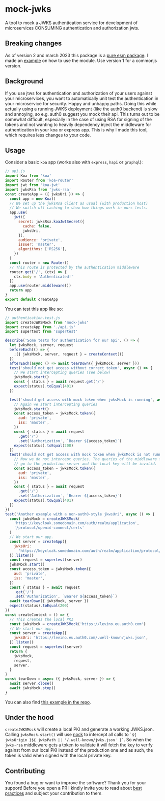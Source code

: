 # mock-jwks

A tool to mock a JWKS authentication service for development of microservices CONSUMING authentication and authorization jwts.

## Breaking changes

As of version 2 and march 2023 this package is a [pure esm package](https://gist.github.com/sindresorhus/a39789f98801d908bbc7ff3ecc99d99c). I made an [example](https://github.com/levino/use-mock-jwks/tree/4fd1622af213006dc7be32902273621bbe7aff3e) on how to use the module. Use version 1 for a commonjs version.

## Background

If you use jtws for authentication and authorization of your users against your microservices, you want to automatically unit
test the authentication in your microservice for security. Happy and unhappy paths. Doing this while actually using a running JWKS
deployment (like the auth0 backend) is slow and annoying, so e.g. auth0 suggest you mock their api. This turns out to be
somewhat difficult, especially in the case of using RSA for signing of the tokens and not wanting to heavily dependency inject the middleware for
authentication in your koa or express app. This is why I made this tool, which requires less changes to your code.

## Usage

Consider a basic `koa` app (works also with `express`, `hapi` or `graphql`):

```js
// api.js
import Koa from 'koa'
import Router from 'koa-router'
import jwt from 'koa-jwt'
import jwksRsa from 'jwks-rsa'
const createApp = ({ jwksUri }) => {
  const app = new Koa()
  // We set up the jwksRsa client as usual (with production host)
  // We switch off caching to show how things work in ours tests.
  app.use(
    jwt({
      secret: jwksRsa.koaJwtSecret({
        cache: false,
        jwksUri,
      }),
      audience: 'private',
      issuer: 'master',
      algorithms: ['RS256'],
    })
  )
  const router = new Router()
  // This route is protected by the authentication middleware
  router.get('/', (ctx) => {
    ctx.body = 'Authenticated!'
  })
  app.use(router.middleware())
  return app
}
export default createApp
```

You can test this app like so:

```js
// authentication.test.js
import createJWKSMock from 'mock-jwks'
import createApp from './api.js'
import supertest from 'supertest'

describe('Some tests for authentication for our api', () => {
  let jwksMock, server, request
  beforeEach(() => {
    ;({ jwksMock, server, request } = createContext())
  })
  afterEach(async () => await tearDown({ jwksMock, server }))
  test('should not get access without correct token', async () => {
    // We start intercepting queries (see below)
    jwksMock.start()
    const { status } = await request.get('/')
    expect(status).toEqual(401)
  })

  test('should get access with mock token when jwksMock is running', async () => {
    // Again we start intercepting queries
    jwksMock.start()
    const access_token = jwksMock.token({
      aud: 'private',
      iss: 'master',
    })
    const { status } = await request
      .get('/')
      .set('Authorization', `Bearer ${access_token}`)
    expect(status).toEqual(200)
  })
  test('should not get access with mock token when jwksMock is not running', async () => {
    // Now we do not intercept queries. The queries of the middleware for the JKWS will
    // go to the production server and the local key will be invalid.
    const access_token = jwksMock.token({
      aud: 'private',
      iss: 'master',
    })
    const { status } = await request
      .get('/')
      .set('Authorization', `Bearer ${access_token}`)
    expect(status).toEqual(401)
  })
})
test('Another example with a non-auth0-style jkwsUri', async () => {
  const jwksMock = createJWKSMock(
    'https://keycloak.somedomain.com/auth/realm/application',
    '/protocol/openid-connect/certs'
  )
  // We start our app.
  const server = createApp({
    jwksUri:
      'https://keycloak.somedomain.com/auth/realm/application/protocol/openid-connect/certs',
  }).listen()
  const request = supertest(server)
  jwksMock.start()
  const access_token = jwksMock.token({
    aud: 'private',
    iss: 'master',
  })
  const { status } = await request
    .get('/')
    .set('Authorization', `Bearer ${access_token}`)
  await tearDown({ jwksMock, server })
  expect(status).toEqual(200)
})
const createContext = () => {
  // This creates the local PKI
  const jwksMock = createJWKSMock('https://levino.eu.auth0.com')
  // We start our app.
  const server = createApp({
    jwksUri: 'https://levino.eu.auth0.com/.well-known/jwks.json',
  }).listen()
  const request = supertest(server)
  return {
    jwksMock,
    request,
    server,
  }
}
const tearDown = async ({ jwksMock, server }) => {
  await server.close()
  await jwksMock.stop()
}
```

You can also find [this example in the repo](example/authentication.test.js).

## Under the hood

`createJWKSMock` will create a local PKI and generate a working JWKS.json. Calling `jwksMock.start()` will use [nock](https://www.npmjs.com/package/nock)
to intercept all calls to `` `${ jwksOrigin }${ jwksPath || '/.well-known/jwks.json' }` ``. So when the `jwks-rsa` middleware gets a token to validate
it will fetch the key to verify against from our local PKI instead of the production one and as such, the token is valid
when signed with the local private key.

## Contributing

You found a bug or want to improve the software? Thank you for your support! Before you open a PR I kindly invite you to read about [best practices](https://eli.thegreenplace.net/2019/how-to-send-good-pull-requests-on-github/) and subject your contribution to them.
